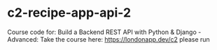 # c2-recipe-app-api-2

Course code for: Build a Backend REST API with Python &amp; Django - Advanced: Take the course here: https://londonapp.dev/c2    please run 